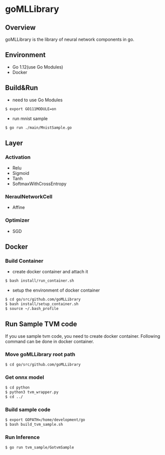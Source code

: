 # goMLLibrary

## Overview

goMLLibrary is the library of neural network components in go.

## Environment

* Go 1.12(use Go Modules)
* Docker

## Build&Run

* need to use Go Modules

```bash
$ export GO111MODULE=on
```

* run mnist sample

```bash
$ go run ./main/MnistSample.go
```
## Layer

### Activation

* Relu
* Sigmoid
* Tanh
* SoftmaxWithCrossEntropy

### NeraulNetworkCell

* Affine

### Optimizer

* SGD

## Docker

### Build Container

* create docker container and attach it

```bash
$ bash install/run_container.sh
```

* setup the environment of docker container

```bash
$ cd go/src/github.com/goMLLibrary
$ bash install/setup_container.sh
$ source ~/.bash_profile
```

## Run Sample TVM code

If you use sample tvm code, you need to create docker container.
Following command can be done in docker container.

### Move goMLLibrary root path

```bash
$ cd go/src/github.com/goMLLibrary
```

### Get onnx model

```bash
$ cd python
$ python3 tvm_wrapper.py
$ cd ../
```

### Build sample code

```bash
$ export GOPATH=/home/development/go
$ bash build_tvm_sample.sh
```

### Run Inference

```bash
$ go run tvm_sample/GotvmSample
```
